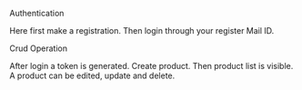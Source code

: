
Authentication

Here first make a registration.
Then login through your register Mail ID.

Crud Operation

After login a token is generated.
Create product.
Then product list is visible.
A product can be edited, update and delete.
